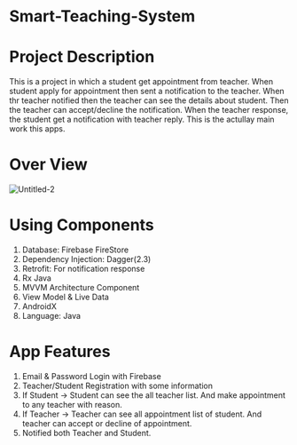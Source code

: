 # Smart-Teaching-System
# Project Description
This is a project in which a student get appointment from teacher. When student apply for appointment then sent a notification to the teacher. When thr teacher notified then the teacher can
see the details about student. Then the teacher can accept/decline the notification. When the teacher response, the student get a notification with teacher reply. This is the actullay 
main work this apps.

# Over View
![Untitled-2](https://user-images.githubusercontent.com/48696824/114758766-2ad5e380-9d7f-11eb-88ce-fc2a1c0741f0.jpg)

# Using Components
01. Database: Firebase FireStore
02. Dependency Injection: Dagger(2.3)
03. Retrofit: For notification response
04. Rx Java
05. MVVM Architecture Component
06. View Model & Live Data
07. AndroidX
08. Language: Java

# App Features
01. Email & Password Login with Firebase
02. Teacher/Student Registration with some information
03. If Student -> Student can see the all teacher list. And make appointment to any teacher with reason. 
04. If Teacher -> Teacher can see all appointment list of student. And teacher can accept or decline of appointment. 
05. Notified both Teacher and Student. 

